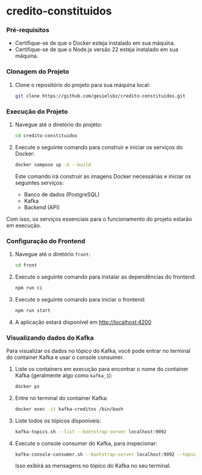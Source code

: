 # credito-constituidos

### Pré-requisitos

* Certifique-se de que o Docker esteja instalado em sua máquina.
* Certifique-se de que o Node.js versão 22 esteja instalado em sua máquina.

### Clonagem do Projeto

1.  Clone o repositório do projeto para sua máquina local:

    ```bash
    git clone https://github.com/gesielsbz/credito-constituidos.git
    ```

### Execução do Projeto

1.  Navegue até o diretório do projeto:

    ```bash
    cd credito-constituidos
    ```

2.  Execute o seguinte comando para construir e iniciar os serviços do Docker:

    ```bash
    docker compose up -d --build
    ```

    Este comando irá construir as imagens Docker necessárias e iniciar os seguintes serviços:

    * Banco de dados (PostgreSQL)
    * Kafka
    * Backend (API)

Com isso, os serviços essenciais para o funcionamento do projeto estarão em execução.

### Configuração do Frontend

1.  Navegue até o diretório `front`:

    ```bash
    cd front
    ```

2.  Execute o seguinte comando para instalar as dependências do frontend:

    ```bash
    npm run ci
    ```

3. Execute o seguinte comando para iniciar o frontend:
    ```bash
    npm run start
    ```
4.  A aplicação estará disponível em [http://localhost:4200](http://localhost:420)    


### Visualizando dados do Kafka

Para visualizar os dados no tópico do Kafka, você pode entrar no terminal do container Kafka e usar o console consumer.

1.  Liste os containers em execução para encontrar o nome do container Kafka (geralmente algo como `kafka_1`):

    ```bash
    docker ps
    ```

2.  Entre no terminal do container Kafka:

    ```bash
    docker exec -it kafka-creditos /bin/bash
    ```

3.  Liste todos os tópicos disponíveis:

    ```bash
    kafka-topics.sh --list --bootstrap-server localhost:9092
    ```

4.  Execute o console consumer do Kafka, para inspecionar:

    ```bash
    kafka-console-consumer.sh --bootstrap-server localhost:9092 --topic topic-consultas --from-beginning
    ```

    Isso exibirá as mensagens no tópico do Kafka no seu terminal.
